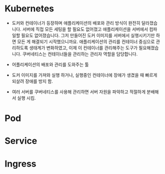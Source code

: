 # Kubernetes
- 도커와 컨테이너가 등장하며 애플리케이션의 배포와 관리 방식이 완전히 달라졌습니다. 서버에 직접 모든 세팅을 할 필요도 없어졌고 애플리케이션을 서버에서 컴파일할 필요도 없어졌습니다. 그저 만들어진 도커 이미지를 서버에서 실행시키기만 하면 모든 게 해결되기 시작했으니까요. 애플리케이션의 관리를 컨테이너 중심으로 관리하도록 생태계가 변화하였고, 이제 이 컨테이너를 관리해주는 도구가 필요해졌습니다. 쿠버네티스는 컨테이너들을 관리하는 관리자 역할을 담당합니다.

- 어플리케이션의 배포와 관리를 도와주는 툴
- 도커 이미지를 가져와 실행 하거나, 실행중인 컨테이너에 장애가 생겼을 때 빠르게 되살려 장애를 방지 함.
- 여러 서버를 쿠버네티스를 사용해 관리하면 서버 자원을 파악하고 적절하게 분배해서 실행 시킴.

# Pod

# Service

# Ingress
